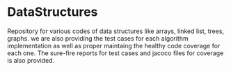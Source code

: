 # DataStructures
Repository for various codes of data structures like arrays, linked list, trees, graphs.
we are also providing the test cases for each algorithm implementation as well as proper maintaing the healthy 
code coverage for each one.
The sure-fire reports for test cases and jacoco files for coverage is also provided.
